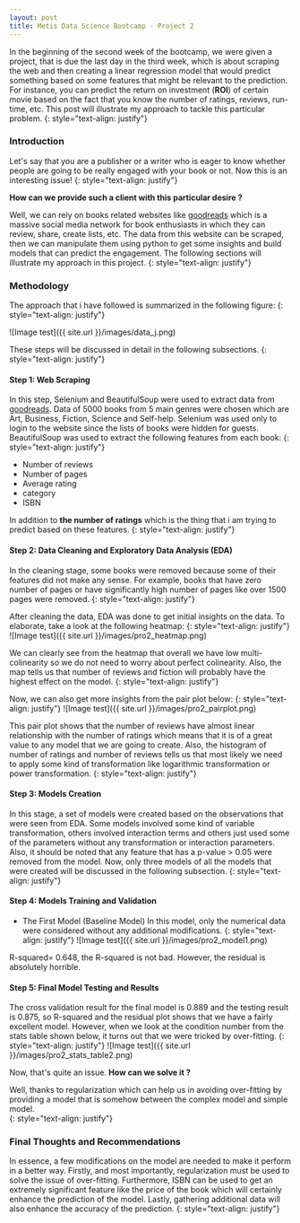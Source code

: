 ```yaml
---
layout: post
title: Metis Data Science Bootcamp - Project 2
---
```


In the beginning of the second week of the bootcamp, we were given a project, that is due the last day in the third week, which is about scraping the web and then creating a linear regression model that would predict something based on some features that might be relevant to the prediction. For instance, you can predict the return on investment (**ROI**) of certain movie based on the fact that you know the number of ratings, reviews, run-time, etc. This post will illustrate my approach to tackle this particular problem.
{: style="text-align: justify"}

### Introduction

Let's say that you are a publisher or a writer who is eager to know whether people are going to be really engaged with your book or not. Now this is an interesting issue!
{: style="text-align: justify"}

**How can we provide such a client with this particular desire ?**

Well, we can rely on books related websites like [goodreads](https://www.goodreads.com) which is a massive social media network for book enthusiasts in which they can review, share, create lists, etc. The data from this website can be scraped, then we can manipulate them using python to get some insights and build models that can predict the engagement. The following sections will illustrate my approach in this project.
{: style="text-align: justify"}

### Methodology

The approach that i have followed is summarized in the following figure:
{: style="text-align: justify"}

![Image test]({{ site.url }}/images/data_j.png)

These steps will be discussed in detail in the following subsections.
{: style="text-align: justify"}

#### Step 1: Web Scraping

In this step, Selenium and BeautifulSoup were used to extract data from [goodreads](https://www.goodreads.com). Data of 5000 books from 5 main genres were chosen which are Art, Business, Fiction, Science and Self-help. Selenium was used only to login to the website since the lists of books were hidden for guests. BeautifulSoup was used to extract the following features from each book:
{: style="text-align: justify"}

  * Number of reviews
  * Number of pages
  * Average rating
  * category
  * ISBN

In addition to **the number of ratings** which is the thing that i am trying to predict based on these features.
{: style="text-align: justify"}


#### Step 2: Data Cleaning and Exploratory Data Analysis (**EDA**)

In the cleaning stage, some books were removed because some of their features did not make any sense. For example, books that have zero number of pages or have significantly high number of pages like over 1500 pages were removed.
{: style="text-align: justify"}

After cleaning the data, EDA was done to get initial insights on the data. To elaborate, take a look at the following heatmap:
{: style="text-align: justify"}
![Image test]({{ site.url }}/images/pro2_heatmap.png)

We can clearly see from the heatmap that overall we have low multi-colinearity so we do not need to worry about perfect colinearity. Also, the map tells us that number of reviews and fiction will probably have the highest effect on the model.
{: style="text-align: justify"}

Now, we can also get more insights from the pair plot below:
{: style="text-align: justify"}
![Image test]({{ site.url }}/images/pro2_pairplot.png)

This pair plot shows that the number of reviews have almost linear relationship with the number of ratings which means that it is of a great value to any model that we are going to create. Also, the histogram of number of ratings and number of reviews tells us that most likely we need to apply some kind of transformation like logarithmic transformation or power transformation.
{: style="text-align: justify"}

#### Step 3: Models Creation

In this stage, a set of models were created based on the observations that were seen from EDA. Some models involved some kind of variable transformation, others involved interaction terms and others just used some of the parameters without any transformation or interaction parameters. Also, it should be noted that any feature that has a p-value > 0.05 were removed from the model. Now, only three models of all the models that were created will be discussed in the following subsection.
{: style="text-align: justify"}
#### Step 4: Models Training and Validation

- The First Model (Baseline Model)
In this model, only the numerical data were considered without any additional modifications.
{: style="text-align: justify"}
![Image test]({{ site.url }}/images/pro2_model1.png)

R-squared= 0.648, the R-squared is not bad. However, the residual is absolutely horrible.  











#### Step 5: Final Model Testing and Results

The cross validation result for the final model is 0.889 and the testing result is 0.875, so R-squared and the residual plot shows that we have a fairly excellent model. However, when we look at the condition number from the stats table shown below, it turns out that we were tricked by over-fitting.
{: style="text-align: justify"}
![Image test]({{ site.url }}/images/pro2_stats_table2.png)

Now, that's quite an issue. **How can we solve it ?**

Well, thanks to regularization which can help us in avoiding over-fitting by providing a model that is somehow between the complex model and simple model.   
{: style="text-align: justify"}

### Final Thoughts and Recommendations

In essence, a few modifications on the model are needed to make it perform in a better way. Firstly, and most importantly, regularization must be used to solve the issue of over-fitting. Furthermore, ISBN can be used to get an extremely significant feature like the price of the book which will certainly enhance the prediction of the model. Lastly, gathering additional data will also enhance the accuracy of the prediction.
{: style="text-align: justify"}

